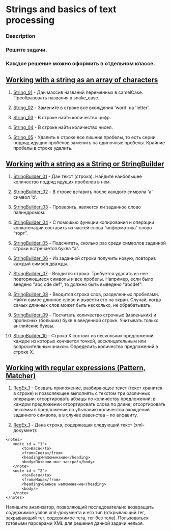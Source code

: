 # Strings and basics of text processing

### Description
### Решите задачи.

### Каждое решение можно оформить в отдельном классе.

## [Working with a string as an array of characters](https://github.com/vitalikulsha/java-course3/tree/master/3_StringCharArray)

1. [String_01](https://github.com/vitalikulsha/java-course3/blob/master/3_StringCharArray/String_01.java) - Дан массив названий переменных в camelCase. Преобразовать названия в snake_case.

2. [String_02](https://github.com/vitalikulsha/java-course3/blob/master/3_StringCharArray/String_02.java) - Замените в строке все вхождения 'word' на 'letter'.

3. [String_03](https://github.com/vitalikulsha/java-course3/blob/master/3_StringCharArray/String_03.java) - В строке найти количество цифр.

4. [String_04](https://github.com/vitalikulsha/java-course3/blob/master/3_StringCharArray/String_04.java) - В строке найти количество чисел.

5. [String_05](https://github.com/vitalikulsha/java-course3/blob/master/3_StringCharArray/String_05.java) - Удалить в строке все лишние пробелы, то есть серии подряд идущих пробелов заменить на одиночные пробелы. Крайние пробелы в строке удалить.

## [Working with a string as a String or StringBuilder](https://github.com/vitalikulsha/java-course3/tree/master/4_StringAndStringBuilder)
1. [StringBuilder_01](https://github.com/vitalikulsha/java-course3/blob/master/4_StringAndStringBuilder/StringBuilder_01.java) - Дан текст (строка). Найдите наибольшее количество подряд идущих пробелов в нем.

2. [StringBuilder_02](https://github.com/vitalikulsha/java-course3/blob/master/4_StringAndStringBuilder/StringBuilder_02.java) - В строке вставить после каждого символа 'a' символ 'b'.

3. [StringBuilder_03](https://github.com/vitalikulsha/java-course3/blob/master/4_StringAndStringBuilder/StringBuilder_03.java) - Проверить, является ли заданное слово палиндромом.

4. [StringBuilder_04](https://github.com/vitalikulsha/java-course3/blob/master/4_StringAndStringBuilder/StringBuilder_04.java) - С помощью функции копирования и операции конкатенации составить из частей слова “информатика” слово “торт”.

5. [StringBuilder_05](https://github.com/vitalikulsha/java-course3/blob/master/4_StringAndStringBuilder/StringBuilder_05.java) - Подсчитать, сколько раз среди символов заданной строки встречается буква “а”.

6. [StringBuilder_06](https://github.com/vitalikulsha/java-course3/blob/master/4_StringAndStringBuilder/StringBuilder_06.java) - Из заданной строки получить новую, повторив каждый символ дважды.

7. [StringBuilder_07](https://github.com/vitalikulsha/java-course3/blob/master/4_StringAndStringBuilder/StringBuilder_07.java) - Вводится строка. Требуется удалить из нее повторяющиеся символы и все пробелы. Например, если было введено "abc cde def", то должно быть выведено "abcdef".

8. [StringBuilder_08](https://github.com/vitalikulsha/java-course3/blob/master/4_StringAndStringBuilder/StringBuilder_08.java) - Вводится строка слов, разделенных пробелами. Найти самое длинное слово и вывести его на экран. Случай, когда самых длинных слов может быть несколько, не обрабатывать.

9. [StringBuilder_09](https://github.com/vitalikulsha/java-course3/blob/master/4_StringAndStringBuilder/StringBuilder_09.java) - Посчитать количество строчных (маленьких) и прописных (больших) букв в введенной строке. Учитывать только английские буквы.

10. [StringBuilder_10](https://github.com/vitalikulsha/java-course3/blob/master/4_StringAndStringBuilder/StringBuilder_10.java) - Строка X состоит из нескольких предложений, каждое из которых кончается точкой, восклицательным или вопросительным знаком. Определить количество предложений в строке X.
## [Working with regular expressions (Pattern, Matcher)](https://github.com/vitalikulsha/java-course3/tree/master/5_RegularExpressions)
1. [RegEx_1](https://github.com/vitalikulsha/java-course3/blob/master/5_RegularExpressions/RegEx_1.java) - Cоздать приложение, разбирающее текст (текст хранится в строке) и позволяющее выполнять с текстом три различных операции: отсортировать абзацы по количеству предложений; в каждом предложении отсортировать слова по длине; отсортировать лексемы в предложении по убыванию количества вхождений заданного символа, а в случае равенства – по алфавиту.

2. [RegEx_1](https://github.com/vitalikulsha/java-course3/blob/master/5_RegularExpressions/RegEx_1.java) - Дана строка, содержащая следующий текст (xml-документ):
 
```
<notes>
   <note id = "1">
       <to>Вася</to>
       <from>Света</from>
       <heading>Напоминание</heading>
       <body>Позвони мне завтра!</body>
   </note>
   <note id = "2">
       <to>Петя</to>
       <from>Маша</from>
       <heading>Важное напоминание</heading>
       <body/>
   </note>
</notes>
```

Напишите анализатор, позволяющий последовательно возвращать содержимое узлов xml-документа и его тип (открывающий тег, закрывающий тег, содержимое тега, тег без тела). Пользоваться готовыми парсерами XML для решения данной задачи нельзя.
